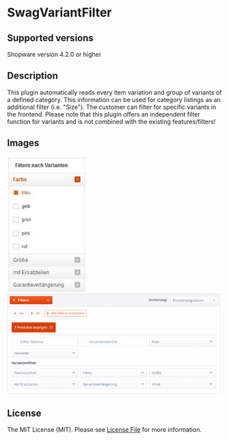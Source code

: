 # SwagVariantFilter

## Supported versions
Shopware version 4.2.0 or higher

## Description
This plugin automatically reads every item variation and group of variants of a defined category. 
This information can be used for category listings as an additional filter (i.e. "Size"). 
The customer can filter for specific variants in the frontend.
Please note that this plugin offers an independent filter function for variants and is not combined with the existing features/filters!

## Images
<img src="image1.jpg" alt="Frontend"/>
<img src="image2.png" alt="Frontend" style="width: 500px;"/>


## License

The MIT License (MIT). Please see [License File](LICENSE) for more information.
